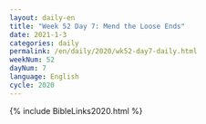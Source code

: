 ```yaml
---
layout: daily-en
title: "Week 52 Day 7: Mend the Loose Ends"
date: 2021-1-3 
categories: daily
permalink: /en/daily/2020/wk52-day7-daily.html
weekNum: 52
dayNum: 7
language: English
cycle: 2020
---
```


{% include BibleLinks2020.html %} 
